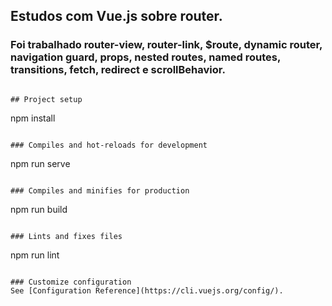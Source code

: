 ## Estudos com Vue.js sobre router.

### Foi trabalhado router-view, router-link, $route, dynamic router, navigation guard, props, nested routes, named routes, transitions, fetch, redirect e scrollBehavior.
```

## Project setup
```
npm install
```

### Compiles and hot-reloads for development
```
npm run serve
```

### Compiles and minifies for production
```
npm run build
```

### Lints and fixes files
```
npm run lint
```

### Customize configuration
See [Configuration Reference](https://cli.vuejs.org/config/).
